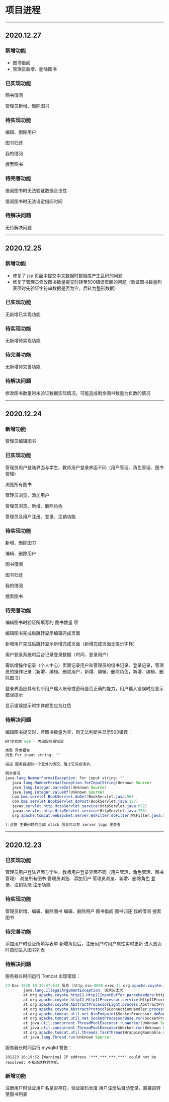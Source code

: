 # 项目进程



---

## 2020.12.27

### 新增功能

- 图书借阅
- 管理员新增、删除图书



### 已实现功能

图书借阅

管理员新增、删除图书



### 待实现功能

编辑、删除用户

图书归还

我的借阅

搜索图书



### 待完善功能

借阅图书时无法验证数据合法性

借阅图书时无法设定借阅时间



### 待解决问题

无待解决问题



---

## 2020.12.25

### 新增功能

- 修复了 jsp 页面中提交中文数据时数据库产生乱码的问题
- 修复了管理员修改图书数量提交时转至500错误页面的问题（验证图书数量列表项时先验证字符串数据是否为空，后转为整形数据）



### 已实现功能

无新增已实现功能



### 待实现功能

无新增待实现功能



### 待完善功能

无新增待完善功能



### 待解决问题

修改图书数量时未验证数据实际情况，可能造成剩余图书数量为负数的情况



---

## 2020.12.24

### 新增功能

管理员编辑图书



### 已实现功能

管理员用户登陆界面与学生、教师用户登录界面不同（用户管理、角色管理、图书管理）

浏览所有图书

管理员浏览、添加用户

管理员浏览、新增、删除角色

管理员及用户注册、登录、注销功能



### 待实现功能

新增、删除图书

编辑、删除用户

图书借阅

图书归还

我的借阅

搜索图书



### 待完善功能

编辑图书时验证所填写的 图书数量 项

编辑图书完成后跳转显示编辑完成页面

新增用户完成后跳转显示新增完成页面（新增完成页面无提示字样）

用户登录系统时后台记录登录数据（时间、登录用户）

需新增操作记录（个人中心）页面记录用户和管理员的借书记录、登录记录，管理员的操作记录（新增、编辑、删除用户，新增、编辑、删除角色，新增、编辑、删除图书）

登录界面应具有判断用户输入账号或密码是否正确的能力，用户输入错误时应显示错误提示

显示错误提示时字体颜色应为红色



### 待解决问题

编辑图书提交时，若图书数量为空，则无法判断并显示500错误：

```java
HTTP状态 500 - 内部服务器错误

类型 异常报告
消息 For input string: ""

描述 服务器遇到一个意外的情况，阻止它完成请求。

例外情况
java.lang.NumberFormatException: For input string: ""
   java.lang.NumberFormatException.forInputString(Unknown Source)
   java.lang.Integer.parseInt(Unknown Source)
   java.lang.Integer.valueOf(Unknown Source)
   com.bms.servlet.BookServlet.doGet(BookServlet.java:56)
   com.bms.servlet.BookServlet.doPost(BookServlet.java:127)
   javax.servlet.http.HttpServlet.service(HttpServlet.java:652)
   javax.servlet.http.HttpServlet.service(HttpServlet.java:733)
   org.apache.tomcat.websocket.server.WsFilter.doFilter(WsFilter.java:53)

):注意 主要问题的全部 stack 信息可以在 server logs 里查看
```



---

## 2020.12.23

### 已实现功能

管理员用户登陆界面与学生、教师用户登录界面不同（用户管理、角色管理、图书管理）
浏览所有图书
管理员浏览、添加用户
管理员浏览、新增、删除角色
登录、注销功能
注册功能

### 待实现功能

管理员新增、编辑、删除图书
编辑、删除用户
图书借阅
图书归还
我的借阅
搜索图书

### 待完善功能

添加用户时验证所填写表单
新增角色后，注册用户时用户属性实时更新
进入首页时自动进入图书列表

### 待解决问题

服务器长时间运行 Tomcat 出现错误：

```java
23-Dec-2020 10:39:47.643 信息 [http-nio-8080-exec-1] org.apache.coyote.http11.Http11Processor.service 解析 HTTP 请求 header 错误注意：HTTP请求解析错误的进一步发生将记录在DEBUG级别。
        java.lang.IllegalArgumentException: 请求头太大
        at org.apache.coyote.http11.Http11InputBuffer.parseHeaders(Http11InputBuffer.java:604)
        at org.apache.coyote.http11.Http11Processor.service(Http11Processor.java:283)
        at org.apache.coyote.AbstractProcessorLight.process(AbstractProcessorLight.java:65)
        at org.apache.coyote.AbstractProtocol$ConnectionHandler.process(AbstractProtocol.java:868)
        at org.apache.tomcat.util.net.NioEndpoint$SocketProcessor.doRun(NioEndpoint.java:1589)
        at org.apache.tomcat.util.net.SocketProcessorBase.run(SocketProcessorBase.java:49)
        at java.util.concurrent.ThreadPoolExecutor.runWorker(Unknown Source)
        at java.util.concurrent.ThreadPoolExecutor$Worker.run(Unknown Source)
        at org.apache.tomcat.util.threads.TaskThread$WrappingRunnable.run(TaskThread.java:61)
        at java.lang.Thread.run(Unknown Source)
```

服务器长时间运行 mysqlId 警告：

```
201223 16:19:52 [Warning] IP address '***.***.***.***' could not be resolved: 不知道这样的主机。
```

### 新增功能

注册用户时验证用户名是否存在，验证密码长度
用户注册后自动登录，直接跳转至图书列表

